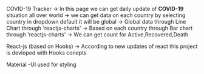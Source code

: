 COVID-19 Tracker 
-> In this page we can get daily update of <b>COVID-19</b> situation all over world
-> we can get data on each country by selecting country in dropdown default it will be global
-> Global data through Line Chart through 'reactjs-charts'
-> Based on each country through Bar chart through 'reactjs-charts'
-> We can get count for Active,Recovered,Death

React-js (based on Hooks)
-> According to new updates of react this project is devloped with Hooks conepts

Material -UI  used for styling 